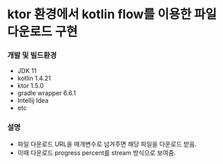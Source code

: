 # ktor 환경에서 kotlin flow를 이용한 파일 다운로드 구현

### 개발 및 빌드환경

* JDK 11
* kotlin 1.4.21
* ktor 1.5.0
* gradle wrapper 6.6.1
* Intellij Idea
* etc

### 설명
- 파일 다운로드 URL을 매개변수로 넘겨주면 해당 파일을 다운로드 받음.
- 이때 다운로드 progress percent를 stream 방식으로 보여줌.